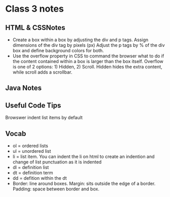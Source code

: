 # Class 3 notes

## HTML & CSSNotes 

<ul>
   <li> Create a box within a box by adjusting the div and p tags. Assign dimensions of the div tag by pixels (px) Adjust the p tags by % of the div box and define background colors for both.</li>

   <li>Use the overflow property in CSS to command the browser what to do if the content  contained within a box is larger than the box itself. Overflow is one of 2 options: 1) Hidden, 2) Scroll. Hidden hides the extra content, while scroll adds a scrollbar.</li>

    
</ul>
  
## Java Notes 


## Useful Code Tips
Browswer indent list items by default


## Vocab
<ul>
<li> ol = ordered lists </li>
   <li> ul = unordered list </li>
    <li> li = list item. You can indent the li on html to create an indention and change of list punctuation as it is indented</li>
    <li> dl = definition list</li>
    <li> dt = definition term</li>
    <li> dd = defition within the dt</li>

<li>Border: line around boxes. Margin: sits outside the edge of a border. Padding: space between border and box.  </li>
</ul>
